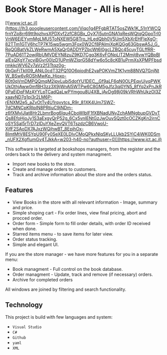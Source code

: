 # Book Store Manager - All is here!
[![www.jct.ac.il](https://lh3.googleusercontent.com/Viqo1g4PFgbRTAT5osZWk1K_51nYWCQfrnYZp8rr69tt9qzhvsXPDXvf2zfC8GBx_OyX7j5utnGNA1qResWQtqQGpoTrl0VnW6EjEYymMgLMU5ToNXEW5G8Tro_HLedQbh0V5Um5XbXrEHFleXgO-82TTm1GTV6hcTP7K15wp5wgm3Fox0W2Cf8PAlmiXpKQGg63GbswA5J_G_RqQGBatVkZLWeRwmA5XaQr0ADDYPZbcWt6I0gcLZBQc45cuyTGLffRR-7PuAD61T2owjRbUMVDEYN8zuZ9KD7Cgq3K6vFONpLlT2Mmjt8vwYQBpBlalEsQXgY7xcviBGvr00IzD1UPmWZlqrG58dYw6o5c8cKB1uPrmXsXPMPFbsdrmkkcWV6Zv7aVz2f3Ttqz0g-0bGpFiTklI09_ANjL0cdT32PQ10O6piodhE2yaPOKVmZ1K1ym88NVQ7GnjNtW_BSw6vROShMwKp_Hjoxo-R0t0qVmDMPQQmqM2ipvLubi5dotYU1DEC__Gf9aLF6qN0OLPEqvUjyqPWKUkOthjAww0mfBH3zz3X9jWnAl5WTPw6C8GM5gJfz3qj0YN5_8fYq2xPnJkR0PaEjDqFMzAYYLpTCadQaLwPYmgou8U4XB_jAvDg98j09kVRhWhUkzOl3ZxaavND7g1pj3r2LM6P-rENXM2e5_aZvOtTv4U1rqvvtcs_R9r_81XK4Um7SWZ-7dCMNCpKRIpIN8PRtiuC9jNDm-z6fXMylJlat8Hr2LbmrBog6Iqu4CboWlblF1fXBNadUNyZchAMNgbupGVDvTQs8EfoHjoJy1S3aExgyQrP52g_6Cx5vnIENtGzJwOuvSQzt0cOCZKgKn2jrnCoSY5SaI5rTrD7zIDuYXeZevQVT6TszdzCB6VwoU-XjfF2SAoDX7AJxzWQjhwBT_8EpihOx-8ImtMtV8ESYpU90Fy0SeXE0LDIvCMoQPkxNIqSKyLLUkb2SYiC4jWK0DSm_nUFX2XgflumGv4TJkkA=w203-h40-no?authuser=0)](https://www.jct.ac.il)

This software is targeted at bookshops managers, from the register and the orders back to the delivery and system managment.

 - Import new books to the store.
 - Create and manage orders to customers.
 - Track and archive information about the store and the orders status.

## Features

 - View Books in the store with all relevant information - Image, summary and price.
 - Simple shoping cart - Fix order lines, view final pricing, abort and procced order.
 - Order form - Simple form to fill order details, with order ID received when done.
 - Starred items menu - to save items for later view.
 - Order status tracking.
 - Simple and elegant UI.

If you are the store manager - we have more features for you in a separate menu:
 - Book managment - Full control on the book database.
 - Order managment - Update, track and remove (if necessary) orders.
 - Archive for completed orders

All windows are joined by filtering and search functionality.

## Technology

This project is build with few languages and system:
 - `Visual Studio`
 - `C#`
 - `Github`
 - `yaml`
 - `XML`
